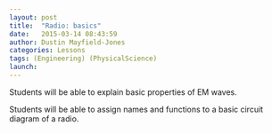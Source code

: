 ```yaml
---
layout: post
title:  "Radio: basics"
date:   2015-03-14 08:43:59
author: Dustin Mayfield-Jones
categories: Lessons
tags: (Engineering) (PhysicalScience)
launch: 
---
```

Students will be able to explain basic properties of EM waves.

Students will be able to assign names and functions to a basic circuit diagram of a radio.